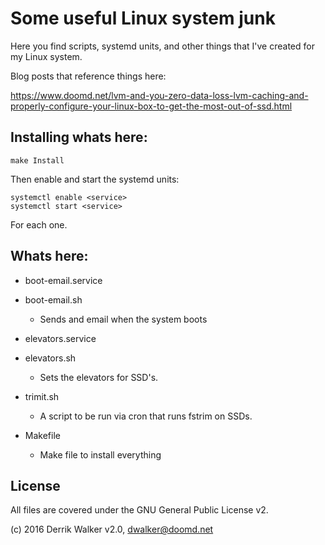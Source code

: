 # Some useful Linux system junk

Here you find scripts, systemd units, and other things that I've created for my Linux system.

Blog posts that reference things here:

https://www.doomd.net/lvm-and-you-zero-data-loss-lvm-caching-and-properly-configure-your-linux-box-to-get-the-most-out-of-ssd.html

## Installing whats here:

```
make Install
```
Then enable and start the systemd units:

```
systemctl enable <service>
systemctl start <service>
```
For each one.

## Whats here:
- boot-email.service
- boot-email.sh
    - Sends and email when the system boots


- elevators.service
- elevators.sh  
  - Sets the elevators for SSD's.


- trimit.sh
  - A script to be run via cron that runs fstrim on SSDs.


- Makefile
  - Make file to install everything

## License

All files are covered under the GNU General Public License v2.

(c) 2016 Derrik Walker v2.0, dwalker@doomd.net

